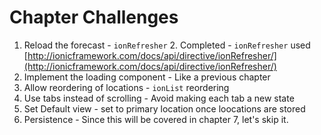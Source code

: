 # Chapter Challenges

1. Reload the forecast - `ionRefresher`
    2. Completed - `ionRefresher` used [http://ionicframework.com/docs/api/directive/ionRefresher/](http://ionicframework.com/docs/api/directive/ionRefresher/)
2. Implement the loading component - Like a previous chapter
3. Allow reordering of locations - `ionList` reordering
4. Use tabs instead of scrolling - Avoid making each tab a new state
5. Set Default view - set to primary location once loocations are stored
6. Persistence - Since this will be covered in chapter 7, let's skip it.